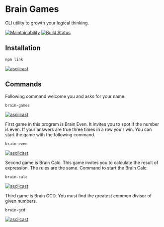# Brain Games
CLI utility to growth your logical thinking.

[![Maintainability](https://api.codeclimate.com/v1/badges/fd1f2f196b085f9f7788/maintainability)](https://codeclimate.com/github/ArtemProvornyy/frontend-project-lvl1/maintainability)
[![Build Status](https://travis-ci.org/ArtemProvornyy/frontend-project-lvl1.svg?branch=master)](https://travis-ci.org/ArtemProvornyy/frontend-project-lvl1)

## Installation
```
npm link
```

[![asciicast](https://asciinema.org/a/286333.svg)](https://asciinema.org/a/286333)

## Commands
Following command welcome you and asks for your name.
```
brain-games
```

[![asciicast](https://asciinema.org/a/286344.svg)](https://asciinema.org/a/286344)

First game in this program is Brain Even. It invites you to spot if the number is even. If your answers are true three times in a row you'r win. You can start the game with the following command.
```
brain-even
```

[![asciicast](https://asciinema.org/a/286347.svg)](https://asciinema.org/a/286347)

Second game is Brain Calc. This game invites you to calculate the result of expression. The rules are the same.
Command to start the Brain Calc:
```
brain-calc
```

[![asciicast](https://asciinema.org/a/286995.svg)](https://asciinema.org/a/286995)

Third game is Brain GCD. You must find the greatest common divisor of given numbers.
```
brain-gcd
```

[![asciicast](https://asciinema.org/a/287567.svg)](https://asciinema.org/a/287567)
